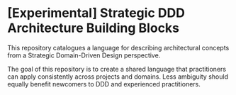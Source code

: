 # [Experimental] Strategic DDD Architecture Building Blocks

This repository catalogues a language for describing architectural concepts from a Strategic Domain-Driven Design perspective.

The goal of this repository is to create a shared language that practitioners can apply consistently across projects and domains. Less ambiguity should equally benefit newcomers to DDD and experienced practitioners.

